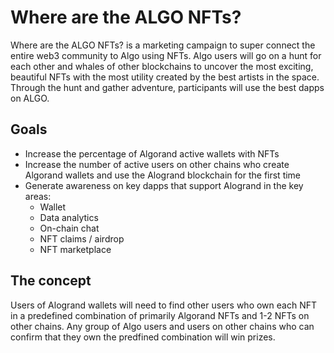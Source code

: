 # Where are the ALGO NFTs?

Where are the ALGO NFTs? is a marketing campaign to super connect the entire web3 community to Algo using NFTs. Algo users will go on a hunt for each other and whales of other blockchains to uncover the most exciting, beautiful NFTs with the most utility created by the best artists in the space. Through the hunt and gather adventure, participants will use the best dapps on ALGO.

## Goals
- Increase the percentage of Algorand active wallets with NFTs
- Increase the number of active users on other chains who create Algorand wallets and use the Alogrand blockchain for the first time
- Generate awareness on key dapps that support Alogrand in the key areas:
   - Wallet
   - Data analytics
   - On-chain chat
   - NFT claims / airdrop
   - NFT marketplace
   
 ## The concept
Users of Alogrand wallets will need to find other users who own each NFT in a predefined combination of primarily Algorand NFTs and 1-2 NFTs on other chains. Any group of Algo users and users on other chains who can confirm that they own the predfined combination will win prizes. 
